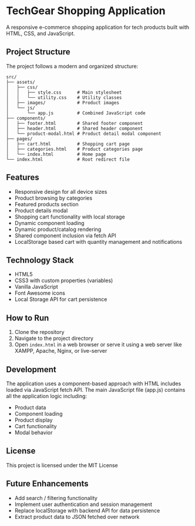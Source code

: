 # TechGear Shopping Application

A responsive e-commerce shopping application for tech products built with HTML, CSS, and JavaScript.

## Project Structure

The project follows a modern and organized structure:

```
src/
├── assets/
│   ├── css/
│   │   ├── style.css      # Main stylesheet
│   │   └── utility.css    # Utility classes
│   ├── images/            # Product images
│   └── js/
│       └── app.js         # Combined JavaScript code
├── components/
│   ├── footer.html        # Shared footer component
│   ├── header.html        # Shared header component
│   └── product-modal.html # Product detail modal component
├── pages/
│   ├── cart.html          # Shopping cart page
│   ├── categories.html    # Product categories page
│   └── index.html         # Home page
└── index.html             # Root redirect file
```

## Features

- Responsive design for all device sizes
- Product browsing by categories
- Featured products section
- Product details modal
- Shopping cart functionality with local storage
- Dynamic component loading
- Dynamic product/catalog rendering
- Shared component inclusion via fetch API
- LocalStorage based cart with quantity management and notifications

## Technology Stack

- HTML5
- CSS3 with custom properties (variables)
- Vanilla JavaScript
- Font Awesome icons
- Local Storage API for cart persistence

## How to Run

1. Clone the repository
2. Navigate to the project directory
3. Open `index.html` in a web browser or serve it using a web server like XAMPP, Apache, Nginx, or live-server

## Development

The application uses a component-based approach with HTML includes loaded via JavaScript fetch API. The main JavaScript file (app.js) contains all the application logic including:

- Product data
- Component loading
- Product display
- Cart functionality
- Modal behavior

## License

This project is licensed under the MIT License

## Future Enhancements

- Add search / filtering functionality
- Implement user authentication and session management
- Replace localStorage with backend API for data persistence
- Extract product data to JSON fetched over network
